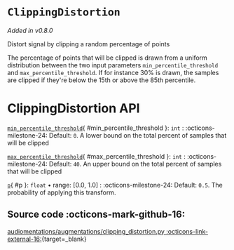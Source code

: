 # `ClippingDistortion`

_Added in v0.8.0_

Distort signal by clipping a random percentage of points

The percentage of points that will be clipped is drawn from a uniform distribution between
the two input parameters `min_percentile_threshold` and `max_percentile_threshold`. If for instance
30% is drawn, the samples are clipped if they're below the 15th or above the 85th percentile.

# ClippingDistortion API

[`min_percentile_threshold`](#min_percentile_threshold){ #min_percentile_threshold }: `int`
:   :octicons-milestone-24: Default: `0`. A lower bound on the total percent of samples
    that will be clipped

[`max_percentile_threshold`](#max_percentile_threshold){ #max_percentile_threshold }: `int`
:   :octicons-milestone-24: Default: `40`. An upper bound on the total percent of
    samples that will be clipped

[`p`](#p){ #p }: `float` • range: [0.0, 1.0]
:   :octicons-milestone-24: Default: `0.5`. The probability of applying this transform.

## Source code :octicons-mark-github-16:

[audiomentations/augmentations/clipping_distortion.py :octicons-link-external-16:](https://github.com/iver56/audiomentations/blob/main/audiomentations/augmentations/clipping_distortion.py){target=_blank}
